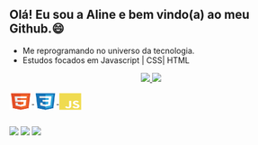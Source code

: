 <h2>Olá! Eu sou a Aline e bem vindo(a) ao meu Github.😄</h2>


- Me reprogramando no universo da tecnologia.
- Estudos focados em Javascript | CSS| HTML

<div align="center">
 <a href="https://github.com/alinelandeira">
 <img height="180em" src="https://github-readme-stats.vercel.app/api?username=alinelandeira&show_icons=false&theme=omni&include_all_commits=true&count_private=true"/>  <img height="180em" src="https://github-readme-stats.vercel.app/api/top-langs/?username=alinelandeira&layout=compact&langs_count=7&theme=omni"/>
</div>

<div style="display: inline_block"><br>
<img align="center" alt="aline-HTML" height="30" width="40" src="https://raw.githubusercontent.com/devicons/devicon/master/icons/html5/html5-original.svg">
<img align="center" alt="aline-CSS" height="30" width="40" src="https://raw.githubusercontent.com/devicons/devicon/master/icons/css3/css3-original.svg">
<img align="center" alt="aline-Js" height="30" width="40" src="https://raw.githubusercontent.com/devicons/devicon/master/icons/javascript/javascript-plain.svg">
</div>
  
##
  
<div>
 <a href="https://www.linkedin.com/in/www.linkedin.com/in/aline-landeira" target="_blank"><img src="https://img.shields.io/badge/-LinkedIn-%230077B5?style=for-the-badge&logo=linkedin&logoColor=white" target="_blank"></a> 
 <a href="https://www.instagram.com/alinelandeiraa/" target="_blank"><img src="https://img.shields.io/badge/-Instagram-%23E4405F?style=for-the-badge&logo=instagram&logoColor=white" target="_blank"></a>
 <a href = "mailto:aline.landeira000@gmail.com"><img src="https://img.shields.io/badge/-Gmail-%23333?style=for-the-badge&logo=gmail&logoColor=white" target="_blank"></a>
  </div>

